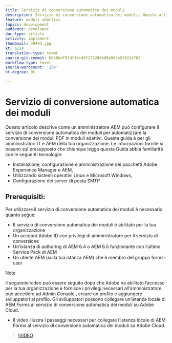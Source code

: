 ```yaml
---
title: Servizio di conversione automatica dei moduli
description: Servizio di conversione automatica dei moduli. Questo articolo descrive come un amministratore AEM può configurare il servizio di conversione automatica dei moduli per automatizzare la conversione dei moduli PDF in moduli adattivi. Questa guida è per gli amministratori IT e AEM della tua organizzazione.
feature: moduli adattivi
topics: development
audience: developer
doc-type: article
activity: implement
thumbnail: 39493.jpg
kt: 6114
translation-type: tm+mt
source-git-commit: b040bdf97df39c45f175288608e965e5f0214703
workflow-type: tm+mt
source-wordcount: '254'
ht-degree: 0%

---
```


# Servizio di conversione automatica dei moduli

Questo articolo descrive come un amministratore AEM può configurare il servizio di conversione automatica dei moduli per automatizzare la conversione dei moduli PDF in moduli adattivi. Questa guida è per gli amministratori IT e AEM della tua organizzazione. Le informazioni fornite si basano sul presupposto che chiunque legga questa Guida abbia familiarità con le seguenti tecnologie:

* Installazione, configurazione e amministrazione dei pacchetti Adobe Experience Manager e AEM,
* Utilizzando sistemi operativi Linux e Microsoft Windows,
* Configurazione dei server di posta SMTP

## Prerequisiti:

Per utilizzare il servizio di conversione automatica dei moduli è necessario quanto segue:

* Il servizio di conversione automatica dei moduli è abilitato per la tua organizzazione
* Un account Adobe ID con privilegi di amministratore per il servizio di conversione
* Un’istanza di authoring di AEM 6.4 o AEM 6.5 funzionante con l’ultimo Service Pack di AEM
* Un utente AEM (sulla tua istanza AEM) che è membro del gruppo forms-user

>[!NOTE]
>Il seguente video può essere seguito dopo che Adobe ha abilitato l’accesso per la tua organizzazione e fornisce i privilegi necessari all’amministratore, può accedere ad Admin Console , creare un profilo e aggiungere sviluppatori al profilo. Gli sviluppatori possono collegare un’istanza locale di AEM Forms al servizio di conversione automatica dei moduli su Adobe Cloud.

* Il video illustra i passaggi necessari per collegare l’istanza locale di AEM Forms al servizio di conversione automatica dei moduli su Adobe Cloud.

>[!VIDEO](https://video.tv.adobe.com/v/39493/?quality=9&learn=on)

